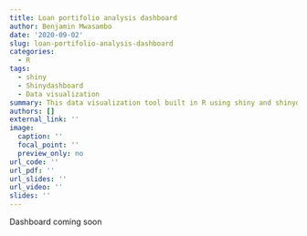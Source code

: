```yaml
---
title: Loan portifolio analysis dashboard
author: Benjamin Mwasambo
date: '2020-09-02'
slug: loan-portifolio-analysis-dashboard
categories:
  - R
tags:
  - shiny
  - Shinydashboard
  - Data visualization
summary: This data visualization tool built in R using shiny and shinydashboard packages shows insights from loan portifolio analysis for a Fintech case product. 
authors: []
external_link: ''
image:
  caption: ''
  focal_point: ''
  preview_only: no
url_code: ''
url_pdf: ''
url_slides: ''
url_video: ''
slides: ''
---
```


Dashboard coming soon
